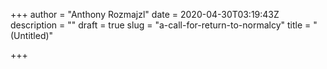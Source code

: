 +++
author = "Anthony Rozmajzl"
date = 2020-04-30T03:19:43Z
description = ""
draft = true
slug = "a-call-for-return-to-normalcy"
title = "(Untitled)"

+++




